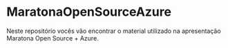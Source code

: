 # MaratonaOpenSourceAzure
Neste repositório vocês vão encontrar o material utilizado na apresentação Maratona Open Source + Azure.
